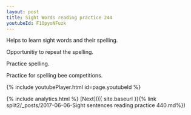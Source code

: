 ```yaml
---
layout: post
title: Sight Words reading practice 244
youtubeId: F1OpyoNFuzk
---
```

 
 
Helps to learn sight words and their spelling.

Opportunitiy to repeat the spelling. 

Practice spelling. 
 
Practice for spelling bee competitions. 
 
{% include youtubePlayer.html id=page.youtubeId %}
 
 
{% include analytics.html %} 
[Next]({{ site.baseurl }}{% link  split2/_posts/2017-06-06-Sight sentences reading practice 440.md%})
 
